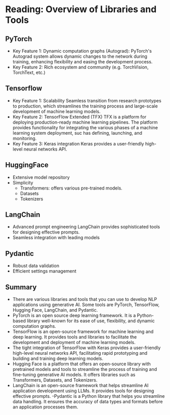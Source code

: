 # Reading: Overview of Libraries and Tools

## PyTorch
- Key Feature 1: Dynamic computation graphs (Autograd):
    PyTorch's Autograd system allows dynamic changes to the network during training, enhancing flexibility and easing the development process. 
- Key Feature 2: Rich ecosystem and community (e.g. TorchVision, TorchText, etc.)

## Tensorflow
- Key Feature 1: Scalability
    Seamless transition from research prototypes to production, which streamlines the training process and large-scale development of machine learning models.
- Key Feature 2: TensorFlow Extended (TFX)
    TFX is a platform for deploying production-ready machine learning pipelines. The platform provides functionality for integrating the various phases of a machine learning system deployment, suc has defining, launching, and monitoring.
- Key Feature 3: Keras integration
    Keras provides a user-friendly high-level neural networks API.

## HuggingFace
- Extensive model repository
- Simplicity
    - Transformers: offers various pre-trained models.
    - Datasets
    - Tokenizers

## LangChain
- Advanced prompt engineering
    LangChain provides sophisticated tools for designing effective prompts.
- Seamless integration with leading models

## Pydantic
- Robust data validation
- Efficient settings management

## Summary
- There are various libraries and tools that you can use to develop NLP applications using generative AI. Some tools are PyTorch, TensorFlow, Hugging Face, LangChain, and Pydantic.
- PyTorch is an open source deep learning framework. It is a Python-based library well-known for its ease of use, flexibility, and dynamic computation graphs.
- TensorFlow is an open-source framework for machine learning and deep learning. It provides tools and libraries to facilitate the development and deployment of machine learning models.
- The tight integration of TensorFlow with Keras provides a user-friendly high-level neural networks API, facilitating rapid prototyping and building and training deep learning models.
- Hugging Face is a platform that offers an open-source library with pretrained models and tools to streamline the process of training and fine-tuning generative AI models. It offers libraries such as Transformers, Datasets, and Tokenizers.
- LangChain is an open-source framework that helps streamline AI application development using LLMs. It provides tools for designing effective prompts.
-Pydantic is a Python library that helps you streamline data handling. It ensures the accuracy of data types and formats before an application processes them.
